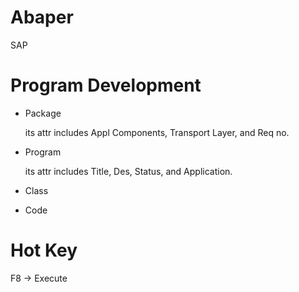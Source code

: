 # Abaper
SAP

# Program Development

* Package 
  
  its attr includes Appl Components, Transport Layer, and Req no.

* Program

  its attr includes Title, Des, Status, and Application.
 
* Class

* Code

# Hot Key

F8 -> Execute
